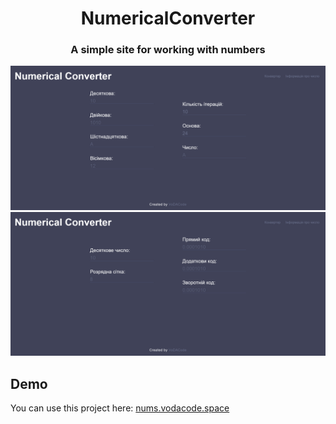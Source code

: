 
<h1 align="center">NumericalConverter</h1>

<h3 align="center"> A simple site for working with numbers </h3>

<img src="docs/imgs/index.png">
<img src="docs/imgs/number-information.png">

<br>

<h2>Demo</h2>
You can use this project here: <a href="https://nums.vodacode.space/">nums.vodacode.space</a>